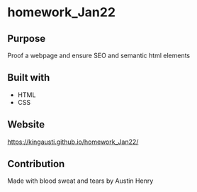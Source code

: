 # homework_Jan22
## Purpose
Proof a webpage and ensure SEO and semantic html elements
## Built with
* HTML
* CSS
## Website
https://kingausti.github.io/homework_Jan22/
## Contribution
Made with blood sweat and tears by Austin Henry
